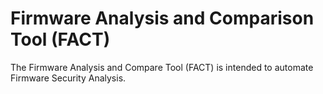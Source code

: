 # Firmware Analysis and Comparison Tool (FACT)

The Firmware Analysis and Compare Tool (FACT) is intended to automate Firmware Security Analysis. 
